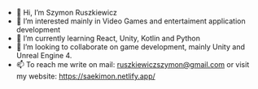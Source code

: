 - 👋 Hi, I’m Szymon Ruszkiewicz
- 👀 I’m interested mainly in Video Games and entertaiment application development
- 🌱 I’m currently learning React, Unity, Kotlin and Python
- 💞️ I’m looking to collaborate on game development, mainly Unity and Unreal Engine 4.
- 📫 To reach me write on mail: ruszkiewiczszymon@gmail.com or visit my website: https://saekimon.netlify.app/

<!---
Xymoh/Xymoh is a ✨ special ✨ repository because its `README.md` (this file) appears on your GitHub profile.
You can click the Preview link to take a look at your changes.
--->

